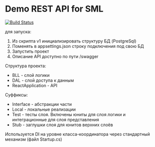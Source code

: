 # Demo REST API for SML
[![Build Status](https://travis-ci.com/dziuzin/SmlTestTask.svg?branch=main)](https://travis-ci.com/dziuzin/SmlTestTask)

для запуска: 

1. Из скрипта v1 инициализировать структуру БД (PostgreSql)
2. Поменять в appsettings.json строку подключения под свою БД
3. Запустить проект
4. Описание API доступно по пути /swagger


Структура проекта: 

* BLL - слой логики
* DAL - слой доступа к данным
* ReactApplication - API


Суффиксы: 

* Interface - абстракции части 
* Local - локальные реализации
* Test - тесты слоя. Включены юниты для слоя логики и интеграционные для слоя представления
* Stub - заглушки слоя для юнитов верхних слоёв

Используется DI на уровне класса-координатора через стандартный механизм (файл Startup.cs)

